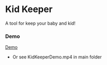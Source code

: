 # Kid Keeper
A tool for keep your baby and kid!

### Demo
[Demo](./KidKeeperDemo.mp4)

- Or see KidKeeperDemo.mp4 in main folder

